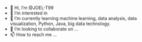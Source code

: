 - 👋 Hi, I’m @JOEL-T99
- 👀 I’m interested in 
- 🌱 I’m currently learning  machine learning, data analysis, data visualization, Python, Java, big data technology.
- 💞️ I’m looking to collaborate on ...
- 📫 How to reach me ...

<!---
JOEL-T99/JOEL-T99 is a ✨ special ✨ repository because its `README.md` (this file) appears on your GitHub profile.
You can click the Preview link to take a look at your changes.
--->
